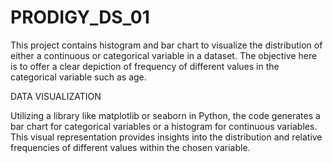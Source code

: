 # PRODIGY_DS_01

This project contains histogram and bar chart to visualize the distribution of either a continuous or categorical variable in a dataset.
The objective here is to offer a clear depiction of frequency of different values in the categorical variable such as age.

DATA VISUALIZATION

Utilizing a library like matplotlib or seaborn in Python, the code generates a bar chart for categorical variables or a histogram for continuous variables. This visual representation provides insights into the distribution and relative frequencies of different values within the chosen variable.

